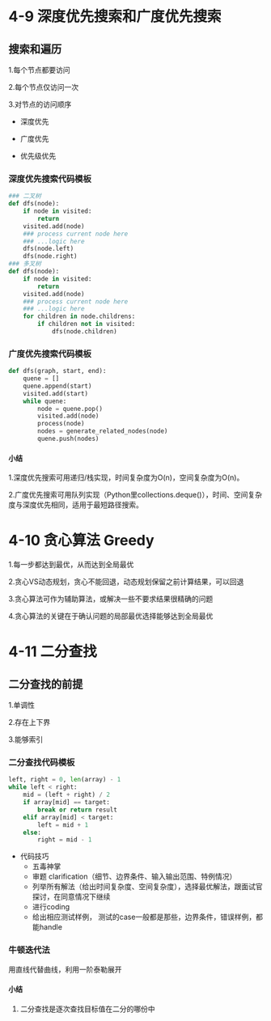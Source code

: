 # 4-9 深度优先搜索和广度优先搜索

## 搜索和遍历

1.每个节点都要访问

2.每个节点仅访问一次

3.对节点的访问顺序

- 深度优先

- 广度优先
- 优先级优先

### 深度优先搜索代码模板

```python
### 二叉树
def dfs(node):
	if node in visited:
		return
	visited.add(node)
	### process current node here
	### ...logic here
	dfs(node.left)
	dfs(node.right)
### 多叉树
def dfs(node):
	if node in visited:
		return
	visited.add(node)
	### process current node here
	### ...logic here
	for children in node.childrens:
		if children not in visited:
			dfs(node.children)
```

### 广度优先搜索代码模板

```python
def dfs(graph, start, end):
    quene = []
    quene.append(start)
    visited.add(start)
    while quene:
        node = quene.pop()
        visited.add(node)
        process(node)
        nodes = generate_related_nodes(node)
        quene.push(nodes)
```

#### 小结

1.深度优先搜索可用递归/栈实现，时间复杂度为O(n)，空间复杂度为O(n)。

2.广度优先搜索可用队列实现（Python里collections.deque()），时间、空间复杂度与深度优先相同，适用于最短路径搜索。



# 4-10 贪心算法 Greedy

1.每一步都达到最优，从而达到全局最优

2.贪心VS动态规划，贪心不能回退，动态规划保留之前计算结果，可以回退

3.贪心算法可作为辅助算法，或解决一些不要求结果很精确的问题

4.贪心算法的关键在于确认问题的局部最优选择能够达到全局最优



# 4-11 二分查找

## 二分查找的前提

1.单调性

2.存在上下界

3.能够索引

### 二分查找代码模板

```python
left, right = 0, len(array) - 1
while left < right:
    mid = (left + right) / 2
    if array[mid] == target:
        break or return result
    elif array[mid] < target:
        left = mid + 1
    else:
        right = mid - 1
```

* 代码技巧
  - 五毒神掌
  - 审题 clarification（细节、边界条件、输入输出范围、特例情况）
  - 列举所有解法（给出时间复杂度、空间复杂度），选择最优解法，跟面试官探讨，在同意情况下继续
  - 进行coding
  - 给出相应测试样例， 测试的case一般都是那些，边界条件，错误样例，都能handle

### 牛顿迭代法

用直线代替曲线，利用一阶泰勒展开

#### 小结

1. 二分查找是逐次查找目标值在二分的哪份中
